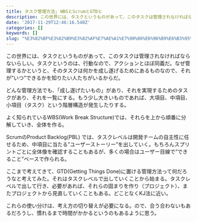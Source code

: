 ```yaml
---
title: タスク管理方法; WBSとScrumとGTDと
description: この世界には、タスクというものがあって、このタスクは管理されなければならないらしい。タスクというのは、行動なので、アクションとほぼ同義だ。なぜ管理するかというと、そのタスクは何かを成し遂げるためにあるものなので、それが”いつ”できるかを知りたい人たちがいるからだ。
date: '2017-11-29T12:46:16.540Z'
categories: []
keywords: []
slug: "%E3%82%BF%E3%82%B9%E3%82%AF%E7%AE%A1%E7%90%86%E6%96%B9%E6%B3%95%3B+WBS%E3%81%A8Scrum%E3%81%A8GTD%E3%81%A8"
---
```

この世界には、タスクというものがあって、このタスクは管理されなければならないらしい。タスクというのは、行動なので、アクションとほぼ同義だ。なぜ管理するかというと、そのタスクは何かを成し遂げるためにあるものなので、それが”いつ”できるかを知りたい人たちがいるからだ。

どんな管理方法でも、「成し遂げたいもの」があり、それを実現するためのタスクがあり、それを一覧にする。もう少し大きいものであれば、大項目、中項目、小項目（タスク）という階層構造が発生したりする。

よく知られているWBS(Work Break Structure)では、それらを上から順番に分解していき、全体を作る。

ScrumのProduct Backlog(PBL) では、タスクレベルは開発チームの自主性に任せるため、中項目に当たる”ユーザーストーリー”を出していく。もちろんスプリントごとに全体像を確認することもあるが、多くの場合はユーザー目線で”できること”ベースで作られる。

ここまで考えてきて、GTD(Getting Things Done)に置ける管理方法って何だろうなと考えてみた。それはタスクレベルで出していくことから始まる。タスクレベルで出して行き、必要があれば、それらの固まりを作り（プロジェクト）、またプロジェクトから見直していくこともある。どことなくKJ法に近い。

これらの使い分けは、考え方の切り替えが必要になる。ので、合う合わないもあるだろうし、慣れるまで時間がかかるというのもあるように思う。